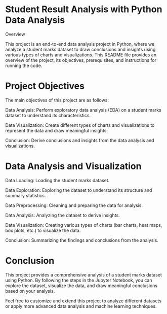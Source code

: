 # Student Result Analysis with Python Data Analysis
Overview

This project is an end-to-end data analysis project in Python, where we analyze a student marks dataset to draw conclusions and insights using various types of charts and visualizations. This README file provides an overview of the project, its objectives, prerequisites, and instructions for running the code.

# Project Objectives
The main objectives of this project are as follows:

Data Analysis: Perform exploratory data analysis (EDA) on a student marks dataset to understand its characteristics.

Data Visualization: Create different types of charts and visualizations to represent the data and draw meaningful insights.

Conclusion: Derive conclusions and insights from the data analysis and visualizations.

# Data Analysis and Visualization
Data Loading: Loading the student marks dataset.

Data Exploration: Exploring the dataset to understand its structure and summary statistics.

Data Preprocessing: Cleaning and preparing the data for analysis.

Data Analysis: Analyzing the dataset to derive insights.

Data Visualization: Creating various types of charts (bar charts, heat maps, box plots, etc.) to visualize the data.

Conclusion: Summarizing the findings and conclusions from the analysis.


# Conclusion
This project provides a comprehensive analysis of a student marks dataset using Python. By following the steps in the Jupyter Notebook, you can explore the dataset, visualize the data, and draw meaningful conclusions based on your analysis.

Feel free to customize and extend this project to analyze different datasets or apply more advanced data analysis and machine learning techniques.
